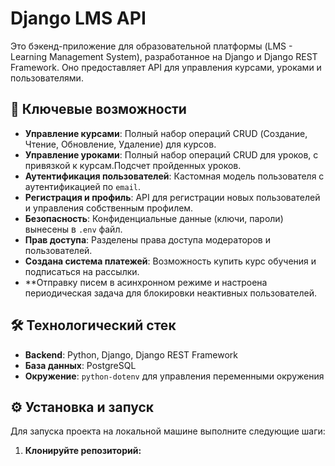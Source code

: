 # Django LMS API

Это бэкенд-приложение для образовательной платформы (LMS - Learning Management System), разработанное на Django и Django REST Framework. Оно предоставляет API для управления курсами, уроками и пользователями.

## 🚀 Ключевые возможности

-   **Управление курсами**: Полный набор операций CRUD (Создание, Чтение, Обновление, Удаление) для курсов.
-   **Управление уроками**: Полный набор операций CRUD для уроков, с привязкой к курсам.Подсчет пройденных уроков.
-   **Аутентификация пользователей**: Кастомная модель пользователя с аутентификацией по `email`.
-   **Регистрация и профиль**: API для регистрации новых пользователей и управления собственным профилем.
-   **Безопасность**: Конфиденциальные данные (ключи, пароли) вынесены в `.env` файл.
-   **Прав доступа**: Разделены права доступа модераторов и пользователей.
-   **Создана система платежей**: Возможность купить курс обучения и подписаться на рассылки.
-   **Отправку писем в асинхронном режиме и настроена периодическая задача для блокировки неактивных пользователей. 


## 🛠️ Технологический стек

-   **Backend**: Python, Django, Django REST Framework
-   **База данных**: PostgreSQL
-   **Окружение**: `python-dotenv` для управления переменными окружения

## ⚙️ Установка и запуск

Для запуска проекта на локальной машине выполните следующие шаги:

1.  **Клонируйте репозиторий:**